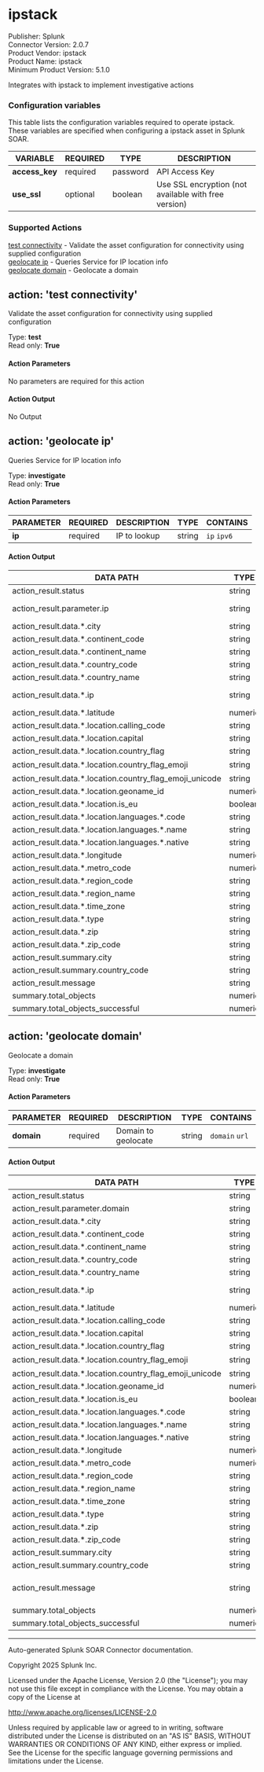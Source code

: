# ipstack

Publisher: Splunk \
Connector Version: 2.0.7 \
Product Vendor: ipstack \
Product Name: ipstack \
Minimum Product Version: 5.1.0

Integrates with ipstack to implement investigative actions

### Configuration variables

This table lists the configuration variables required to operate ipstack. These variables are specified when configuring a ipstack asset in Splunk SOAR.

VARIABLE | REQUIRED | TYPE | DESCRIPTION
-------- | -------- | ---- | -----------
**access_key** | required | password | API Access Key |
**use_ssl** | optional | boolean | Use SSL encryption (not available with free version) |

### Supported Actions

[test connectivity](#action-test-connectivity) - Validate the asset configuration for connectivity using supplied configuration \
[geolocate ip](#action-geolocate-ip) - Queries Service for IP location info \
[geolocate domain](#action-geolocate-domain) - Geolocate a domain

## action: 'test connectivity'

Validate the asset configuration for connectivity using supplied configuration

Type: **test** \
Read only: **True**

#### Action Parameters

No parameters are required for this action

#### Action Output

No Output

## action: 'geolocate ip'

Queries Service for IP location info

Type: **investigate** \
Read only: **True**

#### Action Parameters

PARAMETER | REQUIRED | DESCRIPTION | TYPE | CONTAINS
--------- | -------- | ----------- | ---- | --------
**ip** | required | IP to lookup | string | `ip` `ipv6` |

#### Action Output

DATA PATH | TYPE | CONTAINS | EXAMPLE VALUES
--------- | ---- | -------- | --------------
action_result.status | string | | success failed |
action_result.parameter.ip | string | `ip` `ipv6` | 192.168.0.10 24a6:205:c00b:98f7:9103:6255:bf6:19d5 |
action_result.data.\*.city | string | | Mountain View |
action_result.data.\*.continent_code | string | | AS |
action_result.data.\*.continent_name | string | | Asia |
action_result.data.\*.country_code | string | | US |
action_result.data.\*.country_name | string | | United States |
action_result.data.\*.ip | string | `ip` `ipv6` | 216.58.100.174 2405:205:c00b:98f7:9103:6255:bf6:19d5 |
action_result.data.\*.latitude | numeric | | 37.4002 23.0013 |
action_result.data.\*.location.calling_code | string | | 91 |
action_result.data.\*.location.capital | string | | Washington D.C. |
action_result.data.\*.location.country_flag | string | `url` | http://assets.ipstack.com/flags/in.svg |
action_result.data.\*.location.country_flag_emoji | string | | 🆪🇳 |
action_result.data.\*.location.country_flag_emoji_unicode | string | | U+1F1EE U+1F1F3 |
action_result.data.\*.location.geoname_id | numeric | | 1270033 |
action_result.data.\*.location.is_eu | boolean | | True False |
action_result.data.\*.location.languages.\*.code | string | | hi |
action_result.data.\*.location.languages.\*.name | string | | English |
action_result.data.\*.location.languages.\*.native | string | | हन्दी |
action_result.data.\*.longitude | numeric | | -122.0004 72.6007 |
action_result.data.\*.metro_code | numeric | | 800 |
action_result.data.\*.region_code | string | | CA |
action_result.data.\*.region_name | string | | California |
action_result.data.\*.time_zone | string | | America/Los_Angeles |
action_result.data.\*.type | string | | ipv6 |
action_result.data.\*.zip | string | | 980000 |
action_result.data.\*.zip_code | string | | 94003 |
action_result.summary.city | string | | Mountain View |
action_result.summary.country_code | string | | US |
action_result.message | string | | City: Mountain View, Country code: US |
summary.total_objects | numeric | | 1 |
summary.total_objects_successful | numeric | | 1 |

## action: 'geolocate domain'

Geolocate a domain

Type: **investigate** \
Read only: **True**

#### Action Parameters

PARAMETER | REQUIRED | DESCRIPTION | TYPE | CONTAINS
--------- | -------- | ----------- | ---- | --------
**domain** | required | Domain to geolocate | string | `domain` `url` |

#### Action Output

DATA PATH | TYPE | CONTAINS | EXAMPLE VALUES
--------- | ---- | -------- | --------------
action_result.status | string | | success failed |
action_result.parameter.domain | string | `domain` `url` | https://test.com test.com |
action_result.data.\*.city | string | | Mountain View |
action_result.data.\*.continent_code | string | | NA |
action_result.data.\*.continent_name | string | | North America |
action_result.data.\*.country_code | string | | US |
action_result.data.\*.country_name | string | | United States |
action_result.data.\*.ip | string | `ip` `ipv6` | 192.168.0.4 2607:f8a0:4005:80b::230c |
action_result.data.\*.latitude | numeric | | 37.4002 37.001 |
action_result.data.\*.location.calling_code | string | | 1 |
action_result.data.\*.location.capital | string | | Washington D.C. |
action_result.data.\*.location.country_flag | string | `url` | http://path.to.api.com/flags/us.svg |
action_result.data.\*.location.country_flag_emoji | string | | 🆪🇸 |
action_result.data.\*.location.country_flag_emoji_unicode | string | | U+1F1FA U+1F1F8 |
action_result.data.\*.location.geoname_id | numeric | | 2964574 |
action_result.data.\*.location.is_eu | boolean | | True False |
action_result.data.\*.location.languages.\*.code | string | | en |
action_result.data.\*.location.languages.\*.name | string | | English |
action_result.data.\*.location.languages.\*.native | string | | English |
action_result.data.\*.longitude | numeric | | -122.0004 -97.002 |
action_result.data.\*.metro_code | numeric | | 800 |
action_result.data.\*.region_code | string | | CA |
action_result.data.\*.region_name | string | | California |
action_result.data.\*.time_zone | string | | America/Los_Angeles |
action_result.data.\*.type | string | | ipv6 |
action_result.data.\*.zip | string | | |
action_result.data.\*.zip_code | string | | 94003 |
action_result.summary.city | string | | Mountain View |
action_result.summary.country_code | string | | US |
action_result.message | string | | City: Mountain View, Country code: US City: None, Country code: US |
summary.total_objects | numeric | | 1 |
summary.total_objects_successful | numeric | | 1 |

______________________________________________________________________

Auto-generated Splunk SOAR Connector documentation.

Copyright 2025 Splunk Inc.

Licensed under the Apache License, Version 2.0 (the "License");
you may not use this file except in compliance with the License.
You may obtain a copy of the License at

http://www.apache.org/licenses/LICENSE-2.0

Unless required by applicable law or agreed to in writing,
software distributed under the License is distributed on an "AS IS" BASIS,
WITHOUT WARRANTIES OR CONDITIONS OF ANY KIND, either express or implied.
See the License for the specific language governing permissions and limitations under the License.
